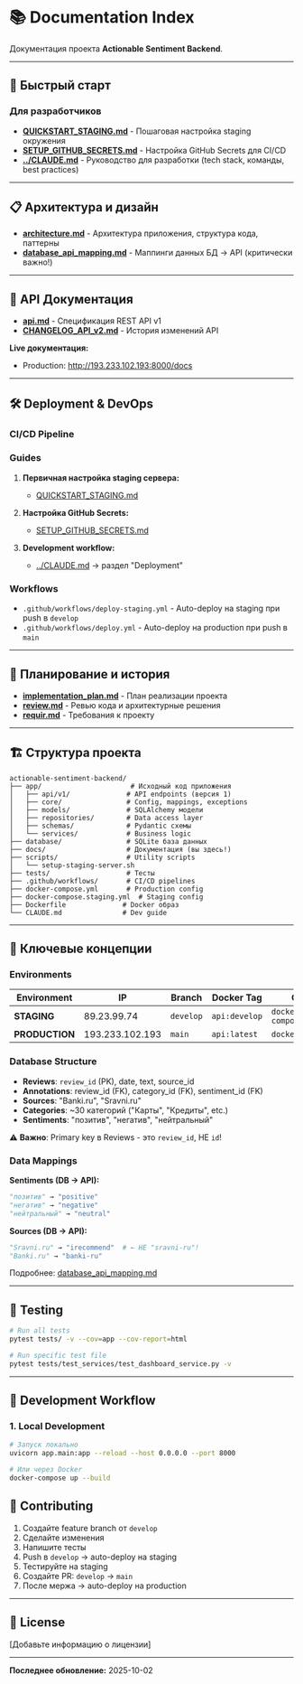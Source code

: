 # 📚 Documentation Index

Документация проекта **Actionable Sentiment Backend**.

---

## 🚀 Быстрый старт

### Для разработчиков

- **[QUICKSTART_STAGING.md](./QUICKSTART_STAGING.md)** - Пошаговая настройка staging окружения
- **[SETUP_GITHUB_SECRETS.md](./SETUP_GITHUB_SECRETS.md)** - Настройка GitHub Secrets для CI/CD
- **[../CLAUDE.md](../CLAUDE.md)** - Руководство для разработки (tech stack, команды, best practices)

---

## 📋 Архитектура и дизайн

- **[architecture.md](./architecture.md)** - Архитектура приложения, структура кода, паттерны
- **[database_api_mapping.md](./database_api_mapping.md)** - Маппинги данных БД → API (критически важно!)

---

## 🔌 API Документация

- **[api.md](./api.md)** - Спецификация REST API v1
- **[CHANGELOG_API_v2.md](./CHANGELOG_API_v2.md)** - История изменений API

**Live документация:**
- Production: http://193.233.102.193:8000/docs

---

## 🛠️ Deployment & DevOps

### CI/CD Pipeline

### Guides

1. **Первичная настройка staging сервера:**
   - [QUICKSTART_STAGING.md](./QUICKSTART_STAGING.md)

2. **Настройка GitHub Secrets:**
   - [SETUP_GITHUB_SECRETS.md](./SETUP_GITHUB_SECRETS.md)

3. **Development workflow:**
   - [../CLAUDE.md](../CLAUDE.md) → раздел "Deployment"

### Workflows

- `.github/workflows/deploy-staging.yml` - Auto-deploy на staging при push в `develop`
- `.github/workflows/deploy.yml` - Auto-deploy на production при push в `main`

---

## 📖 Планирование и история

- **[implementation_plan.md](./implementation_plan.md)** - План реализации проекта
- **[review.md](./review.md)** - Ревью кода и архитектурные решения
- **[requir.md](./requir.md)** - Требования к проекту

---

## 🏗️ Структура проекта

```
actionable-sentiment-backend/
├── app/                      # Исходный код приложения
│   ├── api/v1/              # API endpoints (версия 1)
│   ├── core/                # Config, mappings, exceptions
│   ├── models/              # SQLAlchemy модели
│   ├── repositories/        # Data access layer
│   ├── schemas/             # Pydantic схемы
│   └── services/            # Business logic
├── database/                # SQLite база данных
├── docs/                    # Документация (вы здесь!)
├── scripts/                 # Utility scripts
│   └── setup-staging-server.sh
├── tests/                   # Тесты
├── .github/workflows/       # CI/CD pipelines
├── docker-compose.yml       # Production config
├── docker-compose.staging.yml  # Staging config
├── Dockerfile              # Docker образ
└── CLAUDE.md               # Dev guide
```

---

## 🔑 Ключевые концепции

### Environments

| Environment | IP | Branch | Docker Tag | Config File |
|------------|-----|--------|-----------|-------------|
| **STAGING** | 89.23.99.74 | `develop` | `api:develop` | `docker-compose.staging.yml` |
| **PRODUCTION** | 193.233.102.193 | `main` | `api:latest` | `docker-compose.yml` |

### Database Structure

- **Reviews**: `review_id` (PK), date, text, source_id
- **Annotations**: review_id (FK), category_id (FK), sentiment_id (FK)
- **Sources**: "Banki.ru", "Sravni.ru"
- **Categories**: ~30 категорий ("Карты", "Кредиты", etc.)
- **Sentiments**: "позитив", "негатив", "нейтральный"

⚠️ **Важно**: Primary key в Reviews - это `review_id`, НЕ `id`!

### Data Mappings

**Sentiments (DB → API):**
```python
"позитив" → "positive"
"негатив" → "negative"
"нейтральный" → "neutral"
```

**Sources (DB → API):**
```python
"Sravni.ru" → "irecommend"  # ← НЕ "sravni-ru"!
"Banki.ru" → "banki-ru"
```

Подробнее: [database_api_mapping.md](./database_api_mapping.md)

---

## 🧪 Testing

```bash
# Run all tests
pytest tests/ -v --cov=app --cov-report=html

# Run specific test file
pytest tests/test_services/test_dashboard_service.py -v
```

---

## 🚀 Development Workflow

### 1. Local Development

```bash
# Запуск локально
uvicorn app.main:app --reload --host 0.0.0.0 --port 8000

# Или через Docker
docker-compose up --build
```


## 📝 Contributing

1. Создайте feature branch от `develop`
2. Сделайте изменения
3. Напишите тесты
4. Push в `develop` → auto-deploy на staging
5. Тестируйте на staging
6. Создайте PR: `develop` → `main`
7. После мержа → auto-deploy на production

---

## 📄 License

[Добавьте информацию о лицензии]

---

**Последнее обновление:** 2025-10-02
